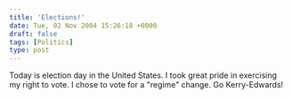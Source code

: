 ```yaml
---
title: 'Elections!'
date: Tue, 02 Nov 2004 15:26:18 +0000
draft: false
tags: [Politics]
type: post
---
```


Today is election day in the United States. I took great pride in exercising my right to vote. I chose to vote for a "regime" change. Go Kerry-Edwards!